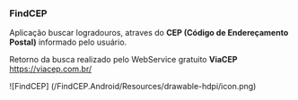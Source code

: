 ### FindCEP

Aplicação buscar logradouros, atraves do **CEP (Código de Endereçamento Postal)** informado pelo usuário.

Retorno da busca realizado pelo WebService gratuito **ViaCEP** https://viacep.com.br/

![FindCEP] (/FindCEP.Android/Resources/drawable-hdpi/icon.png)
